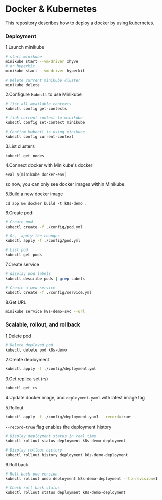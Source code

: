 # Docker & Kubernetes

This repository describes how to deploy a docker by using kubernetes.

### Deployment

1.Launch minikube

```bash
# start minikube
minikube start --vm-driver xhyve
# or hyperkit
minikube start --vm-driver hyperkit
```

```bash
# Delete current minikube cluster
minikube delete
```

2.Configure `kubectl` to use Minikube

```bash
# list all available contexts
kubectl config get-contexts

# link current context to minikube
kubectl config set-context minikube

# Confirm kubectl is using minikube
kubectl config current-context
```

3.List clusters

    kubectl get nodes

4.Connect docker with Minikube's docker

    eval $(minikube docker-env)

so now, you can only see docker images within Minikube.

5.Build a new docker image

    cd app && docker build -t k8s-demo .

6.Create pod

```bash
# Create pod
kubectl create -f ./config/pod.yml

# Or,  apply the changes
kubectl apply -f ./config/pod.yml

# List pod
kubectl get pods
```

7.Create service

```bash
# display pod labels
kubectl describe pods | grep Labels

# Create a new service
kubectl create -f ./config/service.yml
```

8.Get URL

```bash
minikube service k8s-demo-svc --url
```

### Scalable, rollout, and rollback

1.Delete pod

```bash
# Delete deployed pod
kubectl delete pod k8s-demo
```

2.Create deployment

```bash
kubectl apply -f ./config/deployment.yml
```

3.Get replica set (rs)

```bash
kubectl get rs
```

4.Update docker image, and `deployment.yaml` with latest image tag

5.Rollout

```bash
kubectl apply -f ./config/deployment.yaml --record=true
```

`--record=true` flag enables the deployment history

```bash
# Display deployment status in real time
kubectl rollout status deployment k8s-demo-deployment

# Display rollout history
kubectl rollout history deployment k8s-demo-deployment
```

6.Roll back

```bash
# Roll back one version
kubectl rollout undo deployment k8s-demo-deployment --to-revision=1

# Check roll back status
kubectl rollout status deployment k8s-demo-deployment
```
